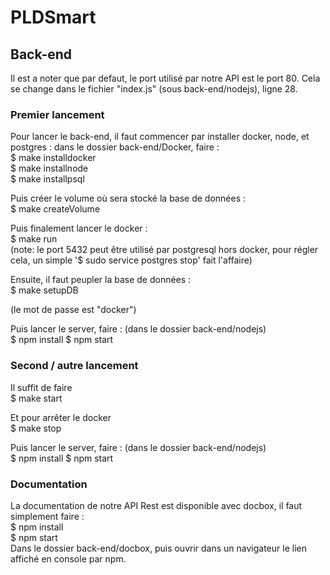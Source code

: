 # PLDSmart

## Back-end

Il est a noter que par defaut, le port utilisé par notre API est le port 80. Cela se change dans le fichier "index.js" (sous back-end/nodejs), ligne 28.

### Premier lancement
Pour lancer le back-end, il faut commencer par installer docker, node, et postgres :
dans le dossier back-end/Docker, faire : <br/>
$ make installdocker <br/>
$ make installnode <br/>
$ make installpsql <br/>

Puis créer le volume où sera stocké la base de données : <br/>
$ make createVolume <br/>

Puis finalement lancer le docker : <br/>
$ make run <br/>
(note: le port 5432 peut être utilisé par postgresql hors docker, pour régler cela, un simple '$ sudo service postgres stop' fait l'affaire)

Ensuite, il faut peupler la base de données : <br/>
$ make setupDB <br/>

(le mot de passe est "docker") 

Puis lancer le server, faire : (dans le dossier back-end/nodejs) <br/>
$ npm install
$ npm start

### Second / autre lancement
Il suffit de faire <br/>
$ make start

Et pour arrêter le docker  <br/>
$ make stop

Puis lancer le server, faire : (dans le dossier back-end/nodejs) <br/>
$ npm install
$ npm start


### Documentation
La documentation de notre API Rest est disponible avec docbox, il faut simplement faire : <br/>
$ npm install <br/>
$ npm start <br/>
Dans le dossier back-end/docbox, puis ouvrir dans un navigateur le lien affiché en console par npm.

